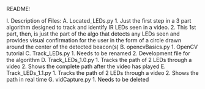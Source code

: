 README:

I. Description of Files:
    A. Located_LEDs.py
        1. Just the first step in a 3 part algorithm designed to track and identify IR LEDs seen in a video.
        2. This 1st part, then, is just the part of the algo that detects any
        LEDs seen and provides visual confirmation for the user in the form of
        a circle drawn around the center of the detected beacon(s)
    B. opencvBasics.py
        1. OpenCV tutorial
    C. Track_LEDs.py
        1. Needs to be renamed
        2. Development file for the algorithm
    D. Track_LEDs_1.0.py
        1. Tracks the path of 2 LEDs through a video
        2. Shows the complete path after the video has played
    E. Track_LEDs_1.1.py
        1. Tracks the path of 2 LEDs through a video
        2. Shows the path in real time
    G. vidCapture.py
        1. Needs to be deleted
